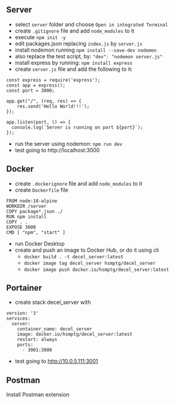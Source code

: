 ## Server
- select ```server``` folder and choose ```Open in integrated Terminal```
- create ```.gitignore``` file and add ```node_modules``` to it
- execute ```npm init -y```
- edit packages.json replacing ```index.js``` by ```server.js```
- install nodemon running ```npm install --save-dev nodemon```
- also replace the test script, by: ```"dev": "nodemon server.js"```
- install express by running: ```npm install express```
- create ```server.js``` file and add the following to it:
```
const express = require('express');
const app = express();
const port = 3000;

app.get("/", (req, res) => {
	res.send('Hello World!!!');
});

app.listen(port, () => {
  console.log(`Server is running on port ${port}`);
});
```
- run the server using nodemon: ```npm run dev```
- test going to http://localhost:3000

## Docker
- create ```.dockerignore``` file and add ```node_modules``` to it
- create ```Dockerfile``` file
```
FROM node:18-alpine
WORKDIR /server
COPY package*.json ./
RUN npm install
COPY . .
EXPOSE 3000
CMD [ "npm", "start" ]
```
- run Docker Desktop
- create and push an image to Docker Hub, or do it using cli
    - ```docker build . -t decel_server:latest```
    - ```docker image tag decel_server hsmptg/decel_server```
    - ```docker image push docker.io/hsmptg/decel_server:latest```

## Portainer
- create stack decel_server with
```
version: '3'
services:
  server:
    container_name: decel_server
    image: docker.io/hsmptg/decel_server:latest
    restart: always
    ports:
      - 3001:3000
```
- test going to http://10.0.5.111:3001

## Postman
Install Postman extension